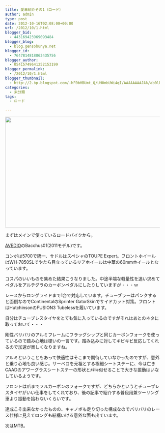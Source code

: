 ```yaml
---
title: 愛車紹介その1（ロード）
author: admin
type: post
date: 2012-10-16T02:08:00+00:00
url: /2012/10/1.html
blogger_bid:
  - 443169423969093484
blogger_blog:
  - blog.gensobunya.net
blogger_id:
  - 7647814818863435756
blogger_author:
  - 05415749641252153199
blogger_permalink:
  - /2012/10/1.html
blogger_thumbnail:
  - http://2.bp.blogspot.com/-hF0bHBUmt_Q/UH0mbUWi4qI/AAAAAAAAJAk/ab0lk1yVaig/s640/DSC_0664.jpg
categories:
  - 未分類
tags:
  - ロード

---
```

<div class="separator" style="clear: both; text-align: center;">
  <img border="0" height="360" src="https://blog.gensobunya.net/wp-content/uploads/2012/10/DSC_0664.jpg" width="640" />
</div>

まずはメインで使っているロードバイクから。

<a href="http://www.avedio.net/" target="_blank">AVEDIO</a>のBacchus01(2011モデル)です。

コンポは5700で統一、サドルはスペシャのTOUPE Expert。フロントホイールはWH-7850SLでやたら目立っているリアホイールは中華の60mmホイールとなっています。

コスパのいいものを集めた結果こうなりました。中途半端な軽量性を追い求めてペダルをアルテグラのカーボンペダルにしたりしていますが・・・ｗ

レースからロングライドまで1台で対応しています。チューブラーはパンクすると面倒なのでContinentalのSprinter GatorSkinでサイドカット対策。フロントはHutchinsonのFUSION3 Tubelessを履いています。

自分はチューブレスタイヤをとても気に入っているのですがそれはあとのネタに取っておいて・・・

剛性バリバリのアルミフレームにフラッグシップと同じカーボンフォークを使っているので踏み心地は硬いの一言です。踏み込みに対してキビキビ反応してくれるので加速が楽しくなりますね。

アルミということもあって快適性はそこまで期待していなかったのですが、意外と乗り心地も良い感じ。サーベロを元祖とする極細シートステーに、今は亡きCAADのアワーグラスシートステーの形状と<strike>パｋ</strike>似せることで大きな振動はいなしているようです。

フロントは爪までフルカーボンのフォークですが、どちらかというとチューブレスタイヤがいい仕事をしてくれており、後の記事で紹介する普段用兼ツーリング車より振動を拾わないくらいです。

達成こそ出来なかったものの、キャノボも走り切った構成なのでバリバリのレース仕様に見えてロングも結構いける意外な面も出ています。

次はMTB。